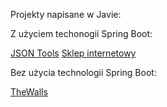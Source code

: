 Projekty napisane w Javie:

Z użyciem techonogii Spring Boot:

[JSON Tools](https://github.com/wojciechgunia/PUT_IO_Project_JSON_Tools)
[Sklep internetowy](https://github.com/TheRemekk/sklep-internetowy-be)

Bez użycia technologii Spring Boot:

[TheWalls](https://github.com/TheRemekk/TheWalls)
